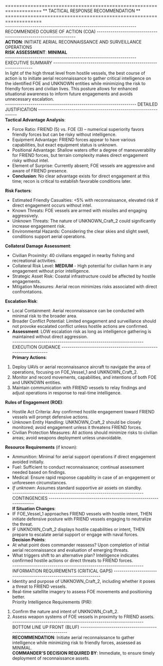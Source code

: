 =================================================================== ** TACTICAL RESPONSE RECOMMENDATION ** ===================================================================  
------------------------------------------------------------------- RECOMMENDED COURSE OF ACTION (COA) -------------------------------------------------------------------  
**ACTION**: INITIATE AERIAL RECONNAISSANCE AND SURVEILLANCE OPERATIONS  
**RISK ASSESSMENT**: **MINIMAL**  
------------------------------------------------------------------- EXECUTIVE SUMMARY -------------------------------------------------------------------  
In light of the high threat level from hostile vessels, the best course of action is to initiate aerial reconnaissance to gather critical intelligence on the identified FOE and UNKNOWN entities while minimizing the risk to friendly forces and civilian lives. This posture allows for enhanced situational awareness to inform future engagements and avoids unnecessary escalation.  
------------------------------------------------------------------- DETAILED JUSTIFICATION -------------------------------------------------------------------  
**Tactical Advantage Analysis**:  
- Force Ratio: FRIEND (5) vs. FOE (3) – numerical superiority favors friendly forces but can be risky without intelligence.  
- Equipment Advantage: FRIEND forces appear to have various capabilities, but exact equipment status is unknown.  
- Positional Advantage: Shallow waters offer a degree of maneuverability for FRIEND forces, but terrain complexity makes direct engagement risky without intel.  
- Element of Surprise: Currently absent; FOE vessels are aggressive and aware of FRIEND presence.  
- **Conclusion**: No clear advantage exists for direct engagement at this time; recon is critical to establish favorable conditions later.  

**Risk Factors**:  
- Estimated Friendly Casualties: <5% with reconnaissance, elevated risk if direct engagement occurs without intel.  
- Known Threats: FOE vessels are armed with missiles and engaging aggressively.  
- Unknown Threats: The nature of UNKNOWN_Craft_2 could significantly increase engagement risk.  
- Environmental Hazards: Considering the clear skies and slight swell, conditions support aerial operations.

**Collateral Damage Assessment**:  
- Civilian Proximity: 40 civilians engaged in nearby fishing and recreational activities.  
- Collateral Risk Level: **MEDIUM** - High potential for civilian harm in any engagement without prior intelligence.  
- Strategic Asset Risk: Coastal infrastructure could be affected by hostile engagements.  
- Mitigation Measures: Aerial recon minimizes risks associated with direct confrontations.

**Escalation Risk**:  
- Local Containment: Aerial reconnaissance can be conducted with minimal risk to the broader area.  
- Broader Conflict Potential: Limited engagement and surveillance should not provoke escalated conflict unless hostile actions are confirmed.  
- **Assessment**: LOW escalation risk as long as intelligence gathering is maintained without direct aggression.  
------------------------------------------------------------------- EXECUTION GUIDANCE -------------------------------------------------------------------  
**Primary Actions**:  
1. Deploy UAVs or aerial reconnaissance aircraft to navigate the area of operations, focusing on FOE_Vessel_1 and UNKNOWN_Craft_2.  
2. Monitor and record movements, capabilities, and intentions of both FOE and UNKNOWN entities.  
3. Maintain communication with FRIEND vessels to relay findings and adjust operations in response to real-time intelligence.

**Rules of Engagement (ROE)**:  
- Hostile Act Criteria: Any confirmed hostile engagement toward FRIEND vessels will prompt defensive actions.  
- Unknown Entity Handling: UNKNOWN_Craft_2 should be closely monitored; avoid engagement unless it threatens FRIEND forces.  
- Civilian Protection Measures: All actions should minimize risks to civilian areas; avoid weapons deployment unless unavoidable.

**Resource Requirements** (if known):  
- Ammunition: Minimal for aerial support operations if direct engagement avoided initially.  
- Fuel: Sufficient to conduct reconnaissance; continual assessment needed based on findings.  
- Medical: Ensure rapid response capability in case of an engagement or unforeseen circumstances.  
- *If unknown*: Assumes standard supportive air assets on standby.  
------------------------------------------------------------------- CONTINGENCIES -------------------------------------------------------------------  
**If Situation Changes**:  
- IF FOE_Vessel_1 approaches FRIEND vessels with hostile intent, THEN initiate defensive posture with FRIEND vessels engaging to neutralize the threat.  
- IF UNKNOWN_Craft_2 displays hostile capabilities or intent, THEN prepare to escalate aerial support or engage with naval forces.  
**Decision Points**:  
- At what point does commander reassess? Upon completion of initial aerial reconnaissance and evaluation of emerging threats.  
- What triggers shift to an alternative plan? Intelligence indicates confirmed hostile actions or direct threats to FRIEND forces.  
------------------------------------------------------------------- INFORMATION REQUIREMENTS (CRITICAL GAPS) -------------------------------------------------------------------  
- Identity and purpose of UNKNOWN_Craft_2, including whether it poses a threat to FRIEND vessels.  
- Real-time satellite imagery to assess FOE movements and positioning better.  
Priority Intelligence Requirements (PIR):  
1. Confirm the nature and intent of UNKNOWN_Craft_2.  
2. Assess weapon systems of FOE vessels in proximity to FRIEND assets.  
------------------------------------------------------------------- BOTTOM LINE UP FRONT (BLUF) -------------------------------------------------------------------  
**RECOMMENDATION**: Initiate aerial reconnaissance to gather intelligence while minimizing risk to friendly forces, assessed as MINIMAL.  
**COMMANDER'S DECISION REQUIRED BY**: Immediate, to ensure timely deployment of reconnaissance assets.